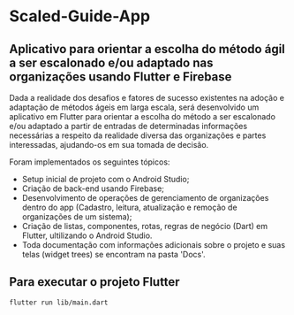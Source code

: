 # Scaled-Guide-App
<h2>Aplicativo para orientar a escolha do método ágil a ser escalonado e/ou adaptado nas organizações usando Flutter e Firebase</h2>
 
Dada a realidade dos desafios e fatores de sucesso existentes na adoção e adaptação de métodos ágeis em larga escala, será desenvolvido um aplicativo em Flutter para orientar a escolha do método a ser escalonado e/ou adaptado a partir de entradas de determinadas informações necessárias a respeito da realidade diversa das organizações e partes interessadas, ajudando-os em sua tomada de decisão.
  
Foram implementados os seguintes tópicos:

* Setup inicial de projeto com o Android Studio;
* Criação de back-end usando Firebase;
* Desenvolvimento de operações de gerenciamento de organizações dentro do app (Cadastro, leitura, atualização e remoção de organizações de um sistema);
* Criação de listas, componentes, rotas, regras de negócio (Dart) em Flutter, ultilizando o Android Studio.
* Toda documentação com informações adicionais sobre o projeto e suas telas (widget trees) se encontram na pasta 'Docs'.

<h2>Para executar o projeto Flutter</h2>

```
flutter run lib/main.dart
```
